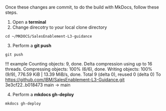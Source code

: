 Once these changes are commit, to do the build with MkDocs, follow these steps.

1. Open a **terminal**
2. Change direcotry to your local clone directory

```
cd ~/MKDOCS/SalesEnablement-L3-guidance
```

3. Perform a **git push**

```
git push
```

!!! example
    Counting objects: 9, done.
    Delta compression using up to 16 threads.
    Compressing objects: 100% (6/6), done.
    Writing objects: 100% (9/9), 776.59 KiB | 13.39 MiB/s, done.
    Total 9 (delta 0), reused 0 (delta 0)
    To https://github.com/IBM/SalesEnablement-L3-Guidance.git
    3e3cf22..b018473  main -> main


4. Perform a **mkdocs gh-deploy**

```
mkdocs gh-deploy
```
